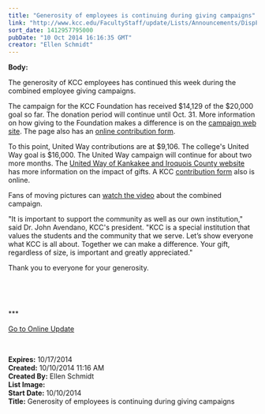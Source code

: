 ```yaml
---
title: "Generosity of employees is continuing during giving campaigns"
link: "http://www.kcc.edu/FacultyStaff/update/Lists/Announcements/DispForm.aspx?ID=1669"
sort_date: 1412957795000
pubDate: "10 Oct 2014 16:16:35 GMT"
creator: "Ellen Schmidt"
---
```


<div><b>Body:</b> <div class="ExternalClass0B0E4D23AD95484A8B285FA4717B1945"><p>​The generosity of KCC employees has continued this week during the combined employee giving campaigns.</p>
<p>The campaign for the KCC Foundation has received $14,129 of the $20,000 goal so far. The donation period will continue until Oct. 31. More information on how giving to the Foundation makes a difference is on the <a href="/Foundation/giving/eg/Pages/2014campaign.aspx">campaign web site</a>. The page also has an <a href="/Foundation/giving/eg/Pages/contribute.aspx">online contribution form</a>.</p>
<p>To this point, United Way contributions are at $9,106. The college's United Way goal is $16,000. The United Way campaign will continue for about two more months. The <a href="http://www.myunitedway.org/">United Way of Kankakee and Iroquois County website</a> has more information on the impact of gifts. A KCC <a href="/FacultyStaff/departments/hr/Documents/2014%20United%20Way%20Pledge%20Form.pdf">contribution form</a> also is online.</p>
<p>Fans of moving pictures can <a href="/Foundation/giving/eg/Pages/default.aspx">watch the video</a> about the combined campaign.</p>
<p>&quot;It is important to support the community as well as our own institution,&quot; said Dr. John Avendano, KCC's president. &quot;KCC is a special institution that values the students and the community that we serve. Let’s show everyone what KCC is all about. Together we can make a difference. Your gift, regardless of size, is important and greatly appreciated.&quot;</p>
<p>Thank you to everyone for your generosity.</p>
<p> </p>
<p> </p>
<p>***</p>
<p><a href="/update">Go to Online Update</a></p>
<p><br /></p></div></div>
<div><b>Expires:</b> 10/17/2014</div>
<div><b>Created:</b> 10/10/2014 11:16 AM</div>
<div><b>Created By:</b> Ellen Schmidt</div>
<div><b>List Image:</b> <a href="http://www.kcc.edu/SiteCollectionImages/tacopic.gif"></a></div>
<div><b>Start Date:</b> 10/10/2014</div>
<div><b>Title:</b> Generosity of employees is continuing during giving campaigns</div>
